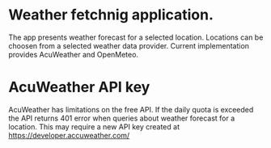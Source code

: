 # Weather fetchnig application.
The app presents weather forecast for a selected location. Locations can be choosen from a selected weather data provider. Current implementation provides AcuWeather and OpenMeteo.

# AcuWeather API key
AcuWeather has limitations on the free API. If the daily quota is exceeded the API returns 401 error when queries about weather forecast for a location. This may require a new API key created at https://developer.accuweather.com/